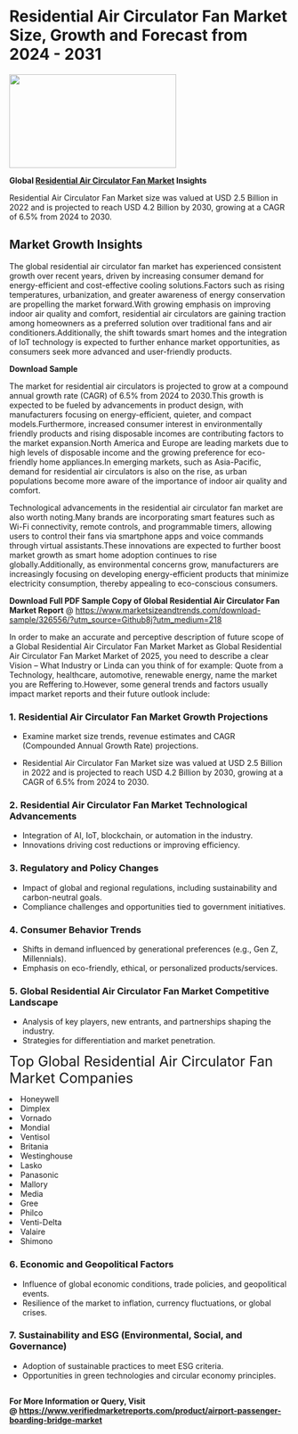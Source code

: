 <H1>Residential Air Circulator Fan Market Size, Growth and Forecast from 2024 - 2031</H1><img class="aligncenter size-medium wp-image-584254" src="https://thirdeyenews.in/wp-content/uploads/2024/09/Global-Market-Research-300x168.jpeg" alt="" width="300" height="168" /><p><strong>Global&nbsp;<a href="https://www.marketsizeandtrends.com/download-sample/326556/?utm_source=Github8j?utm_medium=218">Residential Air Circulator Fan Market</a> Insights</strong></p><p>Residential Air Circulator Fan Market size was valued at USD 2.5 Billion in 2022 and is projected to reach USD 4.2 Billion by 2030, growing at a CAGR of 6.5% from 2024 to 2030.</p><p><h2>Market Growth Insights</h2> <p>The global residential air circulator fan market has experienced consistent growth over recent years, driven by increasing consumer demand for energy-efficient and cost-effective cooling solutions.Factors such as rising temperatures, urbanization, and greater awareness of energy conservation are propelling the market forward.With growing emphasis on improving indoor air quality and comfort, residential air circulators are gaining traction among homeowners as a preferred solution over traditional fans and air conditioners.Additionally, the shift towards smart homes and the integration of IoT technology is expected to further enhance market opportunities, as consumers seek more advanced and user-friendly products.</p> <p><strong>Download Sample</strong></p> <p>The market for residential air circulators is projected to grow at a compound annual growth rate (CAGR) of 6.5% from 2024 to 2030.This growth is expected to be fueled by advancements in product design, with manufacturers focusing on energy-efficient, quieter, and compact models.Furthermore, increased consumer interest in environmentally friendly products and rising disposable incomes are contributing factors to the market expansion.North America and Europe are leading markets due to high levels of disposable income and the growing preference for eco-friendly home appliances.In emerging markets, such as Asia-Pacific, demand for residential air circulators is also on the rise, as urban populations become more aware of the importance of indoor air quality and comfort.<p>Technological advancements in the residential air circulator fan market are also worth noting.Many brands are incorporating smart features such as Wi-Fi connectivity, remote controls, and programmable timers, allowing users to control their fans via smartphone apps and voice commands through virtual assistants.These innovations are expected to further boost market growth as smart home adoption continues to rise globally.Additionally, as environmental concerns grow, manufacturers are increasingly focusing on developing energy-efficient products that minimize electricity consumption, thereby appealing to eco-conscious consumers.</p> <p><span class=""><strong>Download Full PDF Sample Copy of Global Residential Air Circulator Fan Market Report</strong> @ <a href="https://www.marketsizeandtrends.com/download-sample/326556/?utm_source=Github8j?utm_medium=218" target="_blank">https://www.marketsizeandtrends.com/download-sample/326556/?utm_source=Github8j?utm_medium=218</a></span></p><p>In order to make an accurate and perceptive description of future scope of a Global&nbsp;Residential Air Circulator Fan Market Market as Global&nbsp;Residential Air Circulator Fan Market Market of 2025, you need to describe a clear Vision &ndash; What Industry or Linda can you think of for example: Quote from a Technology, healthcare, automotive, renewable energy, name the market you are Reffering to.However, some general trends and factors usually impact market reports and their future outlook include:</p><h3>1.&nbsp;<strong>Residential Air Circulator Fan Market Growth Projections</strong></h3><ul><li>Examine market size trends, revenue estimates and CAGR (Compounded Annual Growth Rate) projections.</li><li><p>Residential Air Circulator Fan Market size was valued at USD 2.5 Billion in 2022 and is projected to reach USD 4.2 Billion by 2030, growing at a CAGR of 6.5% from 2024 to 2030.</p></li></ul><h3>2.&nbsp;<strong>Residential Air Circulator Fan Market Technological Advancements</strong></h3><ul><li>Integration of AI, IoT, blockchain, or automation in the industry.</li><li>Innovations driving cost reductions or improving efficiency.</li></ul><h3>3.&nbsp;<strong>Regulatory and Policy Changes</strong></h3><ul><li>Impact of global and regional regulations, including sustainability and carbon-neutral goals.</li><li>Compliance challenges and opportunities tied to government initiatives.</li></ul><h3>4.&nbsp;<strong>Consumer Behavior Trends</strong></h3><ul><li>Shifts in demand influenced by generational preferences (e.g., Gen Z, Millennials).</li><li>Emphasis on eco-friendly, ethical, or personalized products/services.</li></ul><h3>5.&nbsp;<strong>Global Residential Air Circulator Fan Market Competitive Landscape</strong></h3><ul><li>Analysis of key players, new entrants, and partnerships shaping the industry.</li><li>Strategies for differentiation and market penetration.</li></ul><p data-pm-slice="1 1 []"><span style="color: inherit; font-family: inherit; font-size: 25px;">Top Global Residential Air Circulator Fan Market Companies</span></p><div class="" data-test-id=""><p><li>Honeywell</li><li> Dimplex</li><li> Vornado</li><li> Mondial</li><li> Ventisol</li><li> Britania</li><li> Westinghouse</li><li> Lasko</li><li> Panasonic</li><li> Mallory</li><li> Media</li><li> Gree</li><li> Philco</li><li> Venti-Delta</li><li> Valaire</li><li> Shimono</li></p></div><h3>6.&nbsp;<strong>Economic and Geopolitical Factors</strong></h3><ul><li>Influence of global economic conditions, trade policies, and geopolitical events.</li><li>Resilience of the market to inflation, currency fluctuations, or global crises.</li></ul><h3>7.&nbsp;<strong>Sustainability and ESG (Environmental, Social, and Governance)</strong></h3><ul><li>Adoption of sustainable practices to meet ESG criteria.</li><li>Opportunities in green technologies and circular economy principles.</li></ul><h2><strong style="font-size: 14px;">For More Information or Query, Visit @&nbsp;</strong><a style="background-color: #ffffff; font-size: 14px;" href="https://www.marketsizeandtrends.com/report/residential-air-circulator-fan-market/" target="_blank">https://www.verifiedmarketreports.com/product/airport-passenger-boarding-bridge-market</a></h2>